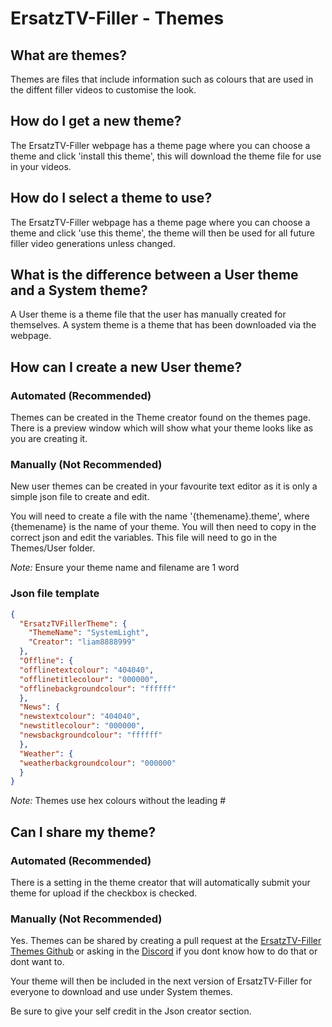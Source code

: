 # ErsatzTV-Filler - Themes

## What are themes?

Themes are files that include information such as colours that are used in the diffent filler videos to customise the look.

## How do I get a new theme?

The ErsatzTV-Filler webpage has a theme page where you can choose a theme and click 'install this theme', this will download the theme file for use in your videos.

## How do I select a theme to use?

The ErsatzTV-Filler webpage has a theme page where you can choose a theme and click 'use this theme', the theme will then be used for all future filler video generations unless changed.

## What is the difference between a User theme and a System theme?

A User theme is a theme file that the user has manually created for themselves. A system theme is a theme that has been downloaded via the webpage.

## How can I create a new User theme?

### Automated (Recommended)

Themes can be created in the Theme creator found on the themes page. There is a preview window which will show what your theme looks like as you are creating it.

### Manually (Not Recommended)

New user themes can be created in your favourite text editor as it is only a simple json file to create and edit.

You will need to create a file with the name '{themename}.theme', where {themename} is the name of your theme. You will then need to copy in the correct json and edit the variables. This file will need to go in the Themes/User folder.

*Note:* Ensure your theme name and filename are 1 word

### Json file template

```json
{
  "ErsatzTVFillerTheme": {
    "ThemeName": "SystemLight",
    "Creator": "liam8888999"
  },
  "Offline": {
  "offlinetextcolour": "404040",
  "offlinetitlecolour": "000000",
  "offlinebackgroundcolour": "ffffff"
  },
  "News": {
  "newstextcolour": "404040",
  "newstitlecolour": "000000",
  "newsbackgroundcolour": "ffffff"
  },
  "Weather": {
  "weatherbackgroundcolour": "000000"
  }
}
```

*Note:* Themes use hex colours without the leading #

## Can I share my theme?

### Automated (Recommended)

There is a setting in the theme creator that will automatically submit your theme for upload if the checkbox is checked.

### Manually (Not Recommended)

Yes. Themes can be shared by creating a pull request at the [ErsatzTV-Filler Themes Github](https://github.com/liam8888999/ErsatzTV-Filler-Themes) or asking in the [Discord](https://discord.gg/x4Nk4sfgSg) if you dont know how to do that or dont want to.

Your theme will then be included in the next version of ErsatzTV-Filler for everyone to download and use under System themes.

Be sure to give your self credit in the Json creator section.
